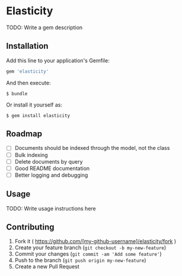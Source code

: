 # Elasticity

TODO: Write a gem description

## Installation

Add this line to your application's Gemfile:

```ruby
gem 'elasticity'
```

And then execute:

    $ bundle

Or install it yourself as:

    $ gem install elasticity

## Roadmap

- [ ] Documents should be indexed through the model, not the class
- [ ] Bulk indexing
- [ ] Delete documents by query
- [ ] Good README documentation
- [ ] Better logging and debugging

## Usage

TODO: Write usage instructions here

## Contributing

1. Fork it ( https://github.com/[my-github-username]/elasticity/fork )
2. Create your feature branch (`git checkout -b my-new-feature`)
3. Commit your changes (`git commit -am 'Add some feature'`)
4. Push to the branch (`git push origin my-new-feature`)
5. Create a new Pull Request
